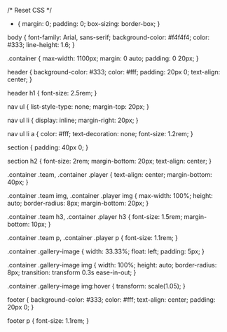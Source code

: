 /* Reset CSS */
* {
    margin: 0;
    padding: 0;
    box-sizing: border-box;
}

body {
    font-family: Arial, sans-serif;
    background-color: #f4f4f4;
    color: #333;
    line-height: 1.6;
}

.container {
    max-width: 1100px;
    margin: 0 auto;
    padding: 0 20px;
}

header {
    background-color: #333;
    color: #fff;
    padding: 20px 0;
    text-align: center;
}

header h1 {
    font-size: 2.5rem;
}

nav ul {
    list-style-type: none;
    margin-top: 20px;
}

nav ul li {
    display: inline;
    margin-right: 20px;
}

nav ul li a {
    color: #fff;
    text-decoration: none;
    font-size: 1.2rem;
}

section {
    padding: 40px 0;
}

section h2 {
    font-size: 2rem;
    margin-bottom: 20px;
    text-align: center;
}

.container .team,
.container .player {
    text-align: center;
    margin-bottom: 40px;
}

.container .team img,
.container .player img {
    max-width: 100%;
    height: auto;
    border-radius: 8px;
    margin-bottom: 20px;
}

.container .team h3,
.container .player h3 {
    font-size: 1.5rem;
    margin-bottom: 10px;
}

.container .team p,
.container .player p {
    font-size: 1.1rem;
}

.container .gallery-image {
    width: 33.33%;
    float: left;
    padding: 5px;
}

.container .gallery-image img {
    width: 100%;
    height: auto;
    border-radius: 8px;
    transition: transform 0.3s ease-in-out;
}

.container .gallery-image img:hover {
    transform: scale(1.05);
}

footer {
    background-color: #333;
    color: #fff;
    text-align: center;
    padding: 20px 0;
}

footer p {
    font-size: 1.1rem;
}
